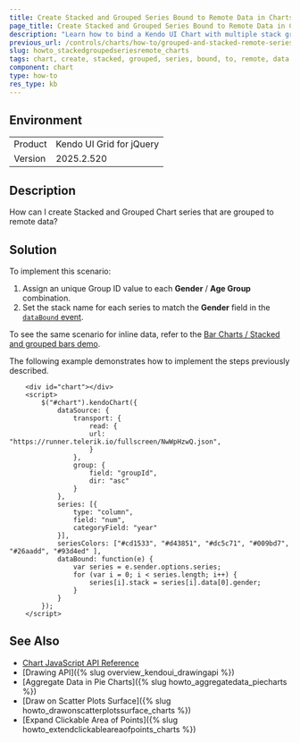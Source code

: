 ```yaml
---
title: Create Stacked and Grouped Series Bound to Remote Data in Charts
page_title: Create Stacked and Grouped Series Bound to Remote Data in Charts
description: "Learn how to bind a Kendo UI Chart with multiple stack groups to remote data."
previous_url: /controls/charts/how-to/grouped-and-stacked-remote-series
slug: howto_stackedgroupedseriesremote_charts
tags: chart, create, stacked, grouped, series, bound, to, remote, data
component: chart
type: how-to
res_type: kb
---
```


## Environment

<table>
<tbody>
<tr>
<td>Product</td>
<td>Kendo UI Grid for jQuery</td>
</tr>
<tr>
<td>Version</td>
<td>2025.2.520</td>
</tr>
</tbody>
</table>

## Description

How can I create Stacked and Grouped Chart series that are grouped to remote data?

## Solution

To implement this scenario:

1. Assign an unique Group ID value to each **Gender** / **Age Group** combination.
1. Set the stack name for each series to match the **Gender** field in the [`dataBound` event](/api/javascript/dataviz/ui/chart/events/databound).

To see the same scenario for inline data, refer to the [Bar Charts / Stacked and grouped bars demo](https://demos.telerik.com/kendo-ui/bar-charts/grouped-stacked-bar).

The following example demonstrates how to implement the steps previously described.

```dojo
    <div id="chart"></div>
    <script>
        $("#chart").kendoChart({
            dataSource: {
                transport: {
                    read: {
                    url: "https://runner.telerik.io/fullscreen/NwWpHzwQ.json",
                    }
                },
                group: {
                    field: "groupId",
                    dir: "asc"
                }
            },
            series: [{
                type: "column",
                field: "num",
                categoryField: "year"
            }],
            seriesColors: ["#cd1533", "#d43851", "#dc5c71", "#009bd7", "#26aadd", "#93d4ed" ],
            dataBound: function(e) {
                var series = e.sender.options.series;
                for (var i = 0; i < series.length; i++) {
                    series[i].stack = series[i].data[0].gender;
                }
            }
        });
    </script>
```

## See Also

* [Chart JavaScript API Reference](/api/javascript/dataviz/ui/chart)
* [Drawing API]({% slug overview_kendoui_drawingapi %})
* [Aggregate Data in Pie Charts]({% slug howto_aggregatedata_piecharts %})
* [Draw on Scatter Plots Surface]({% slug howto_drawonscatterplotssurface_charts %})
* [Expand Clickable Area of Points]({% slug howto_extendclickableareaofpoints_charts %})
